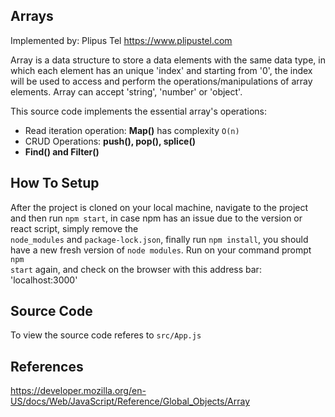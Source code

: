 ## Arrays
Implemented by: Plipus Tel <a href="https://www.plipus.tel.com" target="_blank">https://www.plipustel.com</a><p>

Array is a data structure to store a data elements with the same data type, in which each element has an unique 'index' and starting from '0', the index will be used to access and perform the operations/manipulations of array elements. Array can accept 'string', 'number' or 'object'. <p> 
This source code implements the essential array's operations:
<ul>
    <li>Read iteration operation: <b>Map()</b> has complexity <code>O(n)</code></li>
    <li></b>CRUD Operations: <b>push(), pop(), splice()</b></li>
    <li><b>Find() and Filter() </b></li>
</ul>

## How To Setup
After the project is cloned on your local machine, navigate to the project and then run <code>npm start</code>, in case npm has an issue due to the version or react script, simply remove the <code> node_modules</code> and <code>package-lock.json</code>, finally run <code>npm install</code>, you should have a new fresh version of <code>node modules</code>. Run on your command prompt <code>npm start</code> again, and check on the browser with this address bar: 'localhost:3000'

## Source Code
To view the source code referes to <code>src/App.js</code>

## References
<a href="https://developer.mozilla.org/en-US/docs/Web/JavaScript/Reference/Global_Objects/Array" target="_blank">https://developer.mozilla.org/en-US/docs/Web/JavaScript/Reference/Global_Objects/Array</a>